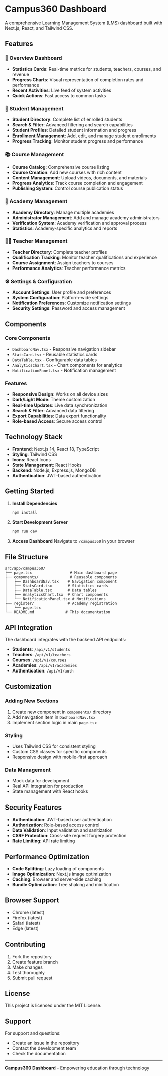# Campus360 Dashboard

A comprehensive Learning Management System (LMS) dashboard built with Next.js, React, and Tailwind CSS.

## Features

### 🎯 Overview Dashboard

- **Statistics Cards**: Real-time metrics for students, teachers, courses, and revenue
- **Progress Charts**: Visual representation of completion rates and performance
- **Recent Activities**: Live feed of system activities
- **Quick Actions**: Fast access to common tasks

### 👥 Student Management

- **Student Directory**: Complete list of enrolled students
- **Search & Filter**: Advanced filtering and search capabilities
- **Student Profiles**: Detailed student information and progress
- **Enrollment Management**: Add, edit, and manage student enrollments
- **Progress Tracking**: Monitor student progress and performance

### 📚 Course Management

- **Course Catalog**: Comprehensive course listing
- **Course Creation**: Add new courses with rich content
- **Content Management**: Upload videos, documents, and materials
- **Progress Analytics**: Track course completion and engagement
- **Publishing System**: Control course publication status

### 🏫 Academy Management

- **Academy Directory**: Manage multiple academies
- **Administrator Management**: Add and manage academy administrators
- **Verification System**: Academy verification and approval process
- **Statistics**: Academy-specific analytics and reports

### 👨‍🏫 Teacher Management

- **Teacher Directory**: Complete teacher profiles
- **Qualification Tracking**: Monitor teacher qualifications and experience
- **Course Assignment**: Assign teachers to courses
- **Performance Analytics**: Teacher performance metrics

### ⚙️ Settings & Configuration

- **Account Settings**: User profile and preferences
- **System Configuration**: Platform-wide settings
- **Notification Preferences**: Customize notification settings
- **Security Settings**: Password and access management

## Components

### Core Components

- `DashboardNav.tsx` - Responsive navigation sidebar
- `StatsCard.tsx` - Reusable statistics cards
- `DataTable.tsx` - Configurable data tables
- `AnalyticsChart.tsx` - Chart components for analytics
- `NotificationPanel.tsx` - Notification management

### Features

- **Responsive Design**: Works on all device sizes
- **Dark/Light Mode**: Theme customization
- **Real-time Updates**: Live data synchronization
- **Search & Filter**: Advanced data filtering
- **Export Capabilities**: Data export functionality
- **Role-based Access**: Secure access control

## Technology Stack

- **Frontend**: Next.js 14, React 18, TypeScript
- **Styling**: Tailwind CSS
- **Icons**: React Icons
- **State Management**: React Hooks
- **Backend**: Node.js, Express.js, MongoDB
- **Authentication**: JWT-based authentication

## Getting Started

1. **Install Dependencies**

   ```bash
   npm install
   ```

2. **Start Development Server**

   ```bash
   npm run dev
   ```

3. **Access Dashboard**
   Navigate to `/campus360` in your browser

## File Structure

```
src/app/campus360/
├── page.tsx                 # Main dashboard page
├── components/              # Reusable components
│   ├── DashboardNav.tsx    # Navigation component
│   ├── StatsCard.tsx       # Statistics cards
│   ├── DataTable.tsx       # Data tables
│   ├── AnalyticsChart.tsx  # Chart components
│   └── NotificationPanel.tsx # Notifications
├── register/               # Academy registration
│   └── page.tsx
└── README.md              # This documentation
```

## API Integration

The dashboard integrates with the backend API endpoints:

- **Students**: `/api/v1/students`
- **Teachers**: `/api/v1/teachers`
- **Courses**: `/api/v1/courses`
- **Academies**: `/api/v1/academies`
- **Authentication**: `/api/v1/auth`

## Customization

### Adding New Sections

1. Create new component in `components/` directory
2. Add navigation item in `DashboardNav.tsx`
3. Implement section logic in main `page.tsx`

### Styling

- Uses Tailwind CSS for consistent styling
- Custom CSS classes for specific components
- Responsive design with mobile-first approach

### Data Management

- Mock data for development
- Real API integration for production
- State management with React hooks

## Security Features

- **Authentication**: JWT-based user authentication
- **Authorization**: Role-based access control
- **Data Validation**: Input validation and sanitization
- **CSRF Protection**: Cross-site request forgery protection
- **Rate Limiting**: API rate limiting

## Performance Optimization

- **Code Splitting**: Lazy loading of components
- **Image Optimization**: Next.js image optimization
- **Caching**: Browser and server-side caching
- **Bundle Optimization**: Tree shaking and minification

## Browser Support

- Chrome (latest)
- Firefox (latest)
- Safari (latest)
- Edge (latest)

## Contributing

1. Fork the repository
2. Create feature branch
3. Make changes
4. Test thoroughly
5. Submit pull request

## License

This project is licensed under the MIT License.

## Support

For support and questions:

- Create an issue in the repository
- Contact the development team
- Check the documentation

---

**Campus360 Dashboard** - Empowering education through technology
